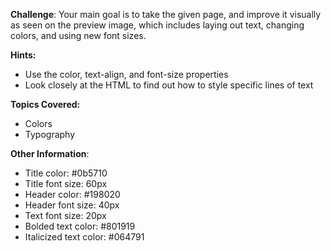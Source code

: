 **Challenge**:
Your main goal is to take the given page, and improve it visually as seen on the preview image, which includes laying out text, changing colors, and using new font sizes.

**Hints:**
 - Use the color, text-align, and font-size properties
 - Look closely at the HTML to find out how to style specific lines of text

**Topics Covered:**
 - Colors
 - Typography

**Other Information**:
 - Title color: #0b5710
 - Title font size: 60px
 - Header color: #198020
 - Header font size: 40px
 - Text font size: 20px
 - Bolded text color: #801919
 - Italicized text color: #064791